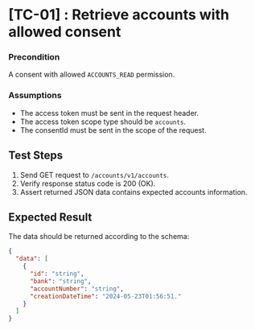 # [TC-01] : Retrieve accounts with allowed consent

### Precondition

A consent with allowed `ACCOUNTS_READ` permission.

### Assumptions

* The access token must be sent in the request header.
* The access token scope type should be `accounts`.
* The consentId must be sent in the scope of the request.

## Test Steps

1. Send GET request to `/accounts/v1/accounts`.
2. Verify response status code is 200 (OK).
3. Assert returned JSON data contains expected accounts information.

## Expected Result

The data should be returned according to the schema:

```json
{
  "data": [
    {
      "id": "string",
      "bank": "string",
      "accountNumber": "string",
      "creationDateTime": "2024-05-23T01:56:51."
    }
  ]
}
```